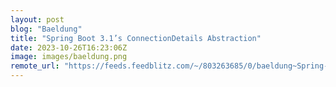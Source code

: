 ```yaml
---
layout: post
blog: "Baeldung"
title: "Spring Boot 3.1’s ConnectionDetails Abstraction"
date: 2023-10-26T16:23:06Z
image: images/baeldung.png
remote_url: "https://feeds.feedblitz.com/~/803263685/0/baeldung~Spring-Boot-s-ConnectionDetails-Abstraction"
---
```

